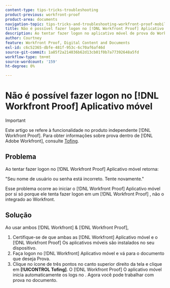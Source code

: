 ```yaml
---
content-type: tips-tricks-troubleshooting
product-previous: workfront-proof
product-area: documents
navigation-topic: tips-tricks-and-troubleshooting-workfront-proof-mobile
title: Não é possível fazer logon no [!DNL Workfront Proof] Aplicativo móvel
description: Ao tentar fazer logon no aplicativo móvel de prova do Workfront, ele retorna - EDITE-ME.
author: Courtney
feature: Workfront Proof, Digital Content and Documents
exl-id: c6c52365-dbfe-481f-953c-6c70af6af46d
source-git-commit: 1a85f2a214036b62d13cb01f0b7a77392648a5fd
workflow-type: tm+mt
source-wordcount: '159'
ht-degree: 0%

---
```


# Não é possível fazer logon no [!DNL Workfront Proof] Aplicativo móvel

>[!IMPORTANT]
>
>Este artigo se refere à funcionalidade no produto independente [!DNL Workfront Proof]. Para obter informações sobre prova dentro de [!DNL Adobe Workfront], consulte [Tofing](../../../review-and-approve-work/proofing/proofing.md).

## Problema

Ao tentar fazer logon no [!DNL Workfront Proof] Aplicativo móvel retorna:

&quot;Seu nome de usuário ou senha está incorreto. Tente novamente.&quot;

Esse problema ocorre ao iniciar o [!DNL Workfront Proof] Aplicativo móvel por si só porque ele tenta fazer logon em um [!DNL Workfront Proof] , não o integrado ao Workfront.

## Solução

Ao usar ambos [!DNL Workfront] &amp; [!DNL Workfront Proof],

1. Certifique-se de que ambas as [!DNL Workfront] Aplicativo móvel e o [!DNL Workfront Proof] Os aplicativos móveis são instalados no seu dispositivo.
1. Faça logon no [!DNL Workfront] Aplicativo móvel e vá para o documento que deseja Prova.
1. Clique no ícone de três pontos no canto superior direito da tela e clique em **[!UICONTROL Tofing]**.
O [!DNL Workfront Proof] O aplicativo móvel inicia automaticamente os logs no .
Agora você pode trabalhar com prova no documento.
